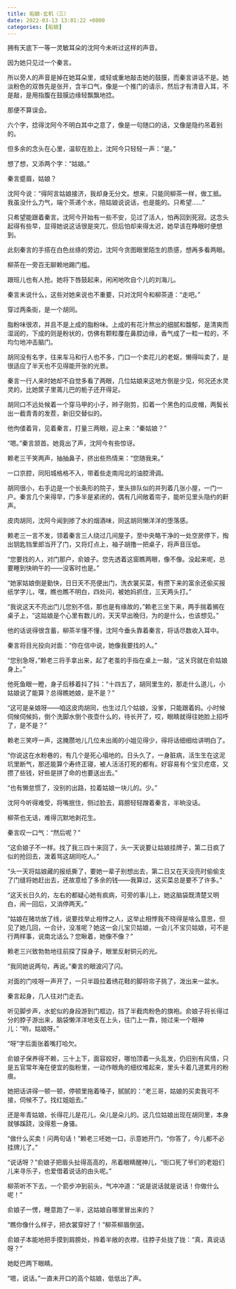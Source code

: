 ```yaml
---
title: 船娘-玄机（三）
date: 2022-03-13 13:01:22 +0800
categories: [船娘]
---
```


拥有天底下一等一灵敏耳朵的沈阿今未听过这样的声音。

因为她只见过一个秦言。

所以旁人的声音是掉在她耳朵里，或轻或重地敲击她的鼓膜，而秦言讲话不是。她淡粉色的双唇先是张开，含半口气，像是一个推门的请示，然后才有清音入耳，不是敲，是用指腹在鼓膜边缘轻飘飘地捻。

那便不算误会。

六个字，捻得沈阿今不明白其中之意了，像是一句随口的话，又像是隐约吊着别的。

但多余的念头在心里，温软在脸上，沈阿今只轻轻一声：“是。”

想了想，又添两个字：“姑娘。”

秦言蹙眉，姑娘？

沈阿今说：“得阿言姑娘接济，我却身无分文。想来，只能同柳茶一样，做工抵。我虽没什么力气，端个茶递个水，陪姑娘说说话，也是能的。只希望……”

只希望能跟着秦言。沈阿今开始有一些不安，见过了活人，怕再回到死寂。这念头起得有些早，显得她说这话很是突兀，但后怕却来得太迟，她早该在睁眼时便想到。

此刻秦言的手搭在白色丝绦的旁边，沈阿今贪图眼里陌生的质感，想再多看两眼。

柳茶在一旁百无聊赖地踢门槛。

跟班儿也有人抢。她将下唇鼓起来，闲闲地吹自个儿的刘海儿。

秦言未说什么，这些对她来说也不重要，只对沈阿今和柳茶道：“走吧。”

穿过两条街，是一个胡同。

脂粉味很浓，并且不是上成的脂粉味。上成的有花汁熬出的细腻和馥郁，是清爽而湿润的，下成的则是粉状的，仿佛有颗粒覆在鼻腔边缘，香气成了一粒一粒的，不均匀地冲击脑门。

胡同没有名字，往来车马和行人也不多，门口一个卖花儿的老妪，懒得叫卖了，是很适应了半天也不见得能开张的光景。

秦言一行人来时她却不自觉多看了两眼，几位姑娘来这地方倒是少见，何况还水灵灵的，比她筐子里蔫儿巴的栀子还开得足。

胡同口不远处候着一个穿马甲的小子，辫子刚剪，扣着一个黑色的瓜皮帽，两鬓长出一截青青的发茬，新旧交替似的。

他佝偻着背，见着秦言，打量三两眼，迎上来：“秦姑娘？”

“嗯。”秦言颔首。她竟出了声，沈阿今有些惊讶。

赖老三干笑两声，抽抽鼻子，挤出些热情来：“您随我来。”

一口京腔，同阳城格格不入，带着些走南闯北的油腔滑调。

胡同很小，右手边是一个长条形的院子，里头排队似的并列着几张小屋，一门一户。秦言几个来得早，门多半是紧闭的，偶有几间敞着帘子，能听见里头隐约的鼾声。

皮肉胡同，沈阿今闻到掺了水的烟酒味，同这胡同懒洋洋的堕落感。

赖老三一言不发，领着秦言三人绕过几间屋子，至中央略干净的一处空房停下，掏出钥匙铛里郎当开了门，又将灯点上，袖子胡撸一把桌子，将声音压低。

“您要找的人，对门那户，俞娘子。您先透着这窗瞧两眼，像不像。没起来呢，总要睡到快晌午的——没客时也是。”

“她家姑娘倒是勤快，日日天不亮便出门，洗衣裳买菜，有攒下来的富余还偷买报纸学字儿，嘿，瞧也瞧不明白，四处问，被她妈抓住，三天两头打。”

“我说这天不亮出门儿您别不信，那也是有缘故的，”赖老三坐下来，两手揣着搁在桌子上，“这姑娘是个心里有数儿的，天天早出晚归，为的是什么，也该想见。”

他的话说得很含蓄，柳茶半懂不懂，沈阿今垂头靠着秦言，将话尽数收入耳中。

秦言将目光投向对面：“你在信中说，她像我要找的人。”

“您别急呀，”赖老三将手拿出来，起了老茧的手指在桌上一敲，“这关窍就在俞姑娘身上。”

他死鱼眼一瞪，身子后移着抖了抖：“十四五了，胡同里生的，那走什么道儿，小姑娘说了能算？总得瞧她娘，是不是？”

“这可是亲娘呀——咱这皮肉胡同，也生过几个姑娘，没爹，只能跟着妈。小时候伺候伺候妈，倒个洗脚水倒个夜壶什么的，待长开了，哎，眼睛就得往她脸上招呼了，是不是？”

赖老三笑哼一声，这腌臜地儿几位未出阁的小姐见得少，得将话细细给讲明白了。

“你说这在水粉巷的，有几个是死心塌地的。日头久了，一身脏病，活生生在这泥坑里断气，那还能算个寿终正寝，被人活活打死的都有。好容易有个宝贝疙瘩，又攒了些钱，好些是拼了命的也要送出去。”

“也有懒怠惯了，没别的出路，拉着姑娘一块儿的。少。”

沈阿今听得难受，将嘴抿住，侧过脸去，肩膀轻轻蹭着秦言，半晌没话。

柳茶也无话，难得沉默地剥花生。

秦言叹一口气：“然后呢？”

“这俞娘子不一样。找了我三四十来回了，头一天说要让姑娘挂牌子，第二日疯了似的抢回去，泼着骂这胡同吃人。”

“头一天将姑娘藏的报纸撕了，要她一辈子别想出去，第二日又在天没亮时偷偷支了门缝将她赶出去，还故意给了多余的钱——我算过，这买菜总是要不了许多。”

“这天长日久的，左右的都疑心她有疯病，可旁的事儿上，她这脑袋既清楚又明白，闹一回后，又消停两天。”

“姑娘在赌坊放了线，说要找举止相悖之人，这举止相悖我不晓得是啥么意思，但见了她几回，一合计，没准呢？她这一会儿宝贝姑娘，一会儿不宝贝姑娘，可不是行两样事，说南北话么？您瞅着，她像不像？”

赖老三兴致勃勃地往前探了探身子，眼里反射铜元的光。

“我同她说两句，再说。”秦言的眼波闪了闪。

对面的门吱呀一声开了，一只半趿拉着绣花鞋的脚将帘子挑了，泼出来一盆水。

秦言起身，几人往对门走去。

听见脚步声，水蛇似的身段游到门框边，挡了半截肉粉色的旗袍。俞娘子将长得过分的脖子游出来，脑袋懒洋洋地支在上头，往门上一靠，抛过来一个眼神儿：“哟，姑娘呀。”

“呀”字后面张着嘴打哈欠。

俞娘子保养得不赖，三十上下，面容姣好，哪怕顶着一头乱发，仍旧别有风情，只是五官常年淹在便宜的脂粉里，一动作眼角的细纹堆起来，里头卡着几道累月的粉痕。

她把话讲得一顿一顿，停顿里拖着嗓子，腻腻的：“老三哥，姑娘的买卖我可不接，伺候不了。找红姐姐去。”

还是年青姑娘，长得花儿是花儿，朵儿是朵儿的。这几位姑娘出现在胡同里，本身就够蹊跷，没得惹一身骚。

“做什么买卖！问两句话！”赖老三呸她一口，示意她开门，“你答了，今儿都不必挂牌儿了。”

“说话呀？”俞娘子把眉头扯得高高的，吊着眼睛醒神儿，“街口死了爷们的老姐们儿来寻乐子，也爱借着说话的由头呢。”

柳茶听不下去，一个箭步冲到前头，气冲冲道：“说是说话就是说话！你做什么呢！”

俞娘子一愣，睡意跑了一半，这姑娘自哪里冒出来的？

“瞧你像什么样子，把衣裳穿好了！”柳茶柳眉倒竖。

俞娘子本能地把手摸到肩膀处，拎着半敞的衣襟，往脖子处拢了拢：“真，真说话呀？”

她眨巴两下眼睛。

“嗯，说话。”一直未开口的高个姑娘，低低出了声。

